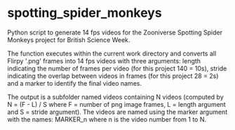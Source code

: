 # spotting_spider_monkeys
Python script to generate 14 fps videos for the Zooniverse Spotting Spider Monkeys project for British Science Week.

The function executes within the current work directory and converts all Flirpy '.png' frames into 14 fps videos with three arguments: length indicating the number of frames per video (for this project 140 = 10s), stride indicating the overlap between videos in frames (for this project 28 = 2s) and a marker to identify the final video names.

The output is a subfolder named videos containing N videos (computed by N = (F - L) / S where F = number of png image frames, L = length argument and S = stride argument). The videos are named using the marker argument with the names: MARKER_n where n is the video number from 1 to N.